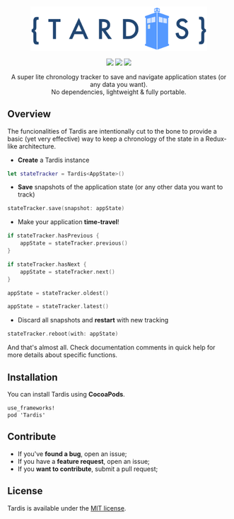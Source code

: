 <p align="center" >
  <img src="https://github.com/aSlug/Tardis/blob/master/tardis_logo.png" width=400px alt="Tardis" title="Tardis">
</p>

<p align="center">
  <img src="https://img.shields.io/cocoapods/v/Tardis"/>
  <a href="https://github.com/aSlug/Tardis/blob/master/LICENSE"><img src="https://img.shields.io/github/license/aSlug/Tardis"/></a>
  <a href="https://img.shields.io/badge/PRs-welcome-brightgreen.svg?style=shields"><img src="https://img.shields.io/badge/PRs-welcome-brightgreen.svg?style=shields"/></a>
</p>

<p align="center" >
  A super lite chronology tracker to save and navigate application states (or any data you want).<br/>
  No dependencies, lightweight & fully portable.
<p/>

## Overview

The funcionalities of Tardis are intentionally cut to the bone to provide a basic (yet very effective) way to keep a chronology of the state in a Redux-like architecture.

* __Create__ a Tardis instance

```swift
let stateTracker = Tardis<AppState>()
```

* __Save__ snapshots of the application state (or any other data you want to track)

```swift
stateTracker.save(snapshot: appState)
```

* Make your application __time-travel__!

```swift
if stateTracker.hasPrevious {
    appState = stateTracker.previous()
}
```

```swift
if stateTracker.hasNext {
    appState = stateTracker.next()
}
```

```swift
appState = stateTracker.oldest()
```

```swift
appState = stateTracker.latest()
```

* Discard all snapshots and __restart__ with new tracking

```swift
stateTracker.reboot(with: appState)
```

And that's almost all. Check documentation comments in quick help for more details about specific functions.

## Installation
You can install Tardis using __CocoaPods__.

    use_frameworks!
    pod 'Tardis'
    
## Contribute

- If you've __found a bug__, open an issue;
- If you have a __feature request__, open an issue;
- If you __want to contribute__, submit a pull request;

## License

Tardis is available under the [MIT license](https://github.com/aSlug/Tardis/blob/master/LICENSE).